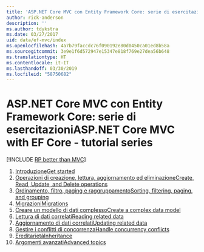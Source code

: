 ```yaml
---
title: 'ASP.NET Core MVC con Entity Framework Core: serie di esercitazioni'
author: rick-anderson
description: ''
ms.author: tdykstra
ms.date: 03/27/2017
uid: data/ef-mvc/index
ms.openlocfilehash: 4a7b79faccdc76f090192e80d0450ca01ed8b58a
ms.sourcegitcommit: 3e9e1f6d572947e15347e818f769e27dea56b648
ms.translationtype: HT
ms.contentlocale: it-IT
ms.lasthandoff: 03/30/2019
ms.locfileid: "58750682"
---
```

# <a name="aspnet-core-mvc-with-ef-core---tutorial-series"></a><span data-ttu-id="21355-102">ASP.NET Core MVC con Entity Framework Core: serie di esercitazioni</span><span class="sxs-lookup"><span data-stu-id="21355-102">ASP.NET Core MVC with EF Core - tutorial series</span></span>

[!INCLUDE [RP better than MVC](../../includes/RP-EF/rp-over-mvc.md)]

1. [<span data-ttu-id="21355-103">Introduzione</span><span class="sxs-lookup"><span data-stu-id="21355-103">Get started</span></span>](xref:data/ef-mvc/intro)
1. [<span data-ttu-id="21355-104">Operazioni di creazione, lettura, aggiornamento ed eliminazione</span><span class="sxs-lookup"><span data-stu-id="21355-104">Create, Read, Update, and Delete operations</span></span>](xref:data/ef-mvc/crud)
1. [<span data-ttu-id="21355-105">Ordinamento, filtro, paging e raggruppamento</span><span class="sxs-lookup"><span data-stu-id="21355-105">Sorting, filtering, paging, and grouping</span></span>](xref:data/ef-mvc/sort-filter-page)
1. [<span data-ttu-id="21355-106">Migrazioni</span><span class="sxs-lookup"><span data-stu-id="21355-106">Migrations</span></span>](xref:data/ef-mvc/migrations)
1. [<span data-ttu-id="21355-107">Creare un modello di dati complesso</span><span class="sxs-lookup"><span data-stu-id="21355-107">Create a complex data model</span></span>](xref:data/ef-mvc/complex-data-model)
1. [<span data-ttu-id="21355-108">Lettura di dati correlati</span><span class="sxs-lookup"><span data-stu-id="21355-108">Reading related data</span></span>](xref:data/ef-mvc/read-related-data)
1. [<span data-ttu-id="21355-109">Aggiornamento di dati correlati</span><span class="sxs-lookup"><span data-stu-id="21355-109">Updating related data</span></span>](xref:data/ef-mvc/update-related-data)
1. [<span data-ttu-id="21355-110">Gestire i conflitti di concorrenza</span><span class="sxs-lookup"><span data-stu-id="21355-110">Handle concurrency conflicts</span></span>](xref:data/ef-mvc/concurrency)
1. [<span data-ttu-id="21355-111">Ereditarietà</span><span class="sxs-lookup"><span data-stu-id="21355-111">Inheritance</span></span>](xref:data/ef-mvc/inheritance)
1. [<span data-ttu-id="21355-112">Argomenti avanzati</span><span class="sxs-lookup"><span data-stu-id="21355-112">Advanced topics</span></span>](xref:data/ef-mvc/advanced)

